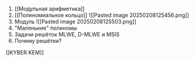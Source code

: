 1. [[Модульная арифметика]]
2. [[Полиномиальное кольцо]]
	 ![[Pasted image 20250208125456.png]]
3. Модуль
	 ![[Pasted image 20250208125503.png]]
4. "Маленькие" полиномы 
5. Задачи решёток MLWE, D-MLWE и MSIS
6. Почему решётки?

[[KYBER KEM]]
